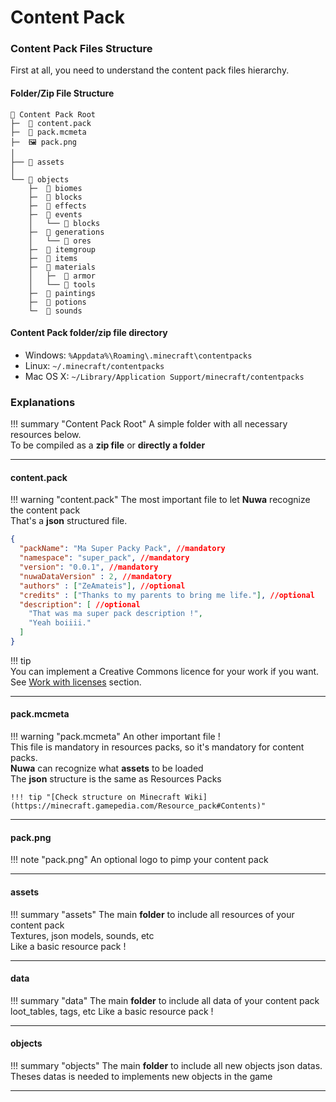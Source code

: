 ﻿# Content Pack

### Content Pack Files Structure
First at all, you need to understand the content pack files hierarchy.  

#### Folder/Zip File Structure
```
📁 Content Pack Root
├─	📝 content.pack
├─	📝 pack.mcmeta    
├─	🖼️ pack.png
│
├── 📁 assets
│   
└── 📁 objects
    ├─  📁 biomes
	├─	📁 blocks
	├─	📁 effects
	├─	📁 events
    │   └── 📁 blocks
	├─	📁 generations
    │   └── 📁 ores
	├─	📁 itemgroup
    ├─	📁 items
	├─	📁 materials
    │   ├─  📁 armor
    │   └── 📁 tools
	├─	📁 paintings
	├─	📁 potions
	└─	📁 sounds
```

#### Content Pack folder/zip file directory
-   Windows:  `%Appdata%\Roaming\.minecraft\contentpacks`
-   Linux:  `~/.minecraft/contentpacks`
-   Mac OS X:  `~/Library/Application Support/minecraft/contentpacks`

### Explanations

!!! summary "Content Pack Root"
	A simple folder with all necessary resources below.  
	To be compiled as a **zip file** or **directly a folder**
	
___

#### content.pack

!!! warning "content.pack" 
    The most important file to let **Nuwa** recognize the content pack  
	That's a **json** structured file.
	
```json
{
  "packName": "Ma Super Packy Pack", //mandatory
  "namespace": "super_pack", //mandatory
  "version": "0.0.1", //mandatory
  "nuwaDataVersion" : 2, //mandatory
  "authors" : ["ZeAmateis"], //optional
  "credits" : ["Thanks to my parents to bring me life."], //optional
  "description": [ //optional
    "That was ma super pack description !",
    "Yeah boiiii."
  ]
}
```

!!! tip  
    You can implement a Creative Commons licence for your work if you want.
    See [Work with licenses](license/license.md) section.
___

#### pack.mcmeta

!!! warning "pack.mcmeta" 
	An other important file !	
	This file is mandatory in resources packs, so it's mandatory for content packs.  
	**Nuwa** can recognize what **assets** to be loaded  
	The **json** structure is the same as Resources Packs
	
	!!! tip "[Check structure on Minecraft Wiki](https://minecraft.gamepedia.com/Resource_pack#Contents)"
___

#### pack.png

!!! note "pack.png"
	An optional logo to pimp your content pack
___

#### assets

!!! summary "assets"
	The main **folder** to include all resources of your content pack  
	Textures, json models, sounds, etc  
	Like a basic resource pack !
___

#### data

!!! summary "data"
	The main **folder** to include all data of your content pack  
	loot_tables, tags, etc 
	Like a basic resource pack !
___

#### objects

!!! summary "objects"
	The main **folder** to include all new objects json datas.  
	Theses datas is needed to implements new objects in the game
___